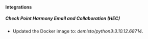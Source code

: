 #### Integrations
##### Check Point Harmony Email and Collaboration (HEC)
- Updated the Docker image to: *demisto/python3:3.10.12.68714*.
